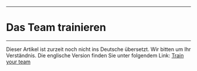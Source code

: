 ****
# Das Team trainieren 
---

Dieser Artikel ist zurzeit noch nicht ins Deutsche übersetzt. Wir bitten um Ihr Verständnis. Die englische Version finden Sie unter folgendem Link: [Train your team](https://help.toladata.com/en/toladata-course/train-your-team.html)












